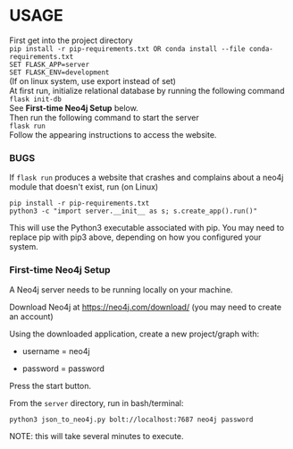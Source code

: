 # USAGE
First get into the project directory\
`pip install -r pip-requirements.txt OR conda install --file conda-requirements.txt`\
`SET FLASK_APP=server`\
`SET FLASK_ENV=development`\
(If on linux system, use export instead of set)\
At first run, initialize relational database by running the following command\
`flask init-db`\
See **First-time Neo4j Setup** below.\
Then run the following command to start the server\
`flask run`\
Follow the appearing instructions to access the website.



### BUGS

If `flask run` produces a website that crashes and complains about a neo4j module that doesn't exist, run (on Linux)

```
pip install -r pip-requirements.txt
python3 -c "import server.__init__ as s; s.create_app().run()"
```

This will use the Python3 executable associated with pip.
 You may need to replace pip with pip3 above, depending on how you configured your system.





### First-time Neo4j Setup

A Neo4j server needs to be running locally on your machine.

Download Neo4j at https://neo4j.com/download/ (you may need to create an account)

Using the downloaded application, create a new project/graph with:

* username = neo4j

* password = password

Press the start button.

From the `server` directory, run in bash/terminal:

```bash
python3 json_to_neo4j.py bolt://localhost:7687 neo4j password
```

NOTE: this will take several minutes to execute.


